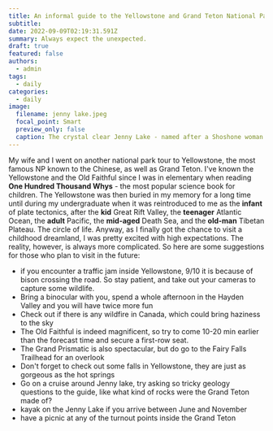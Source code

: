 ```yaml
---
title: An informal guide to the Yellowstone and Grand Teton National Parks
subtitle: 
date: 2022-09-09T02:19:31.591Z
summary: Always expect the unexpected.
draft: true
featured: false
authors:
  - admin
tags:
  - daily
categories:
  - daily
image:
  filename: jenny lake.jpeg
  focal_point: Smart
  preview_only: false
  caption: The crystal clear Jenny Lake - named after a Shoshone woman who married to "Beaver Dick" Leigh
---
```

My wife and I went on another national park tour to Yellowstone, the most famous NP known to the Chinese, as well as Grand Teton. I've known the Yellowstone and the Old Faithful since I was in elementary when reading **One Hundred Thousand Whys** - the most popular science book for children. The Yellowstone was then buried in my memory for a long time until during my undergraduate when it was reintroduced to me as the **infant** of plate tectonics, after the **kid** Great Rift Valley, the **teenager** Atlantic Ocean, the **adult** Pacific, the **mid-aged** Death Sea, and the **old-man** Tibetan Plateau. The circle of life. Anyway, as I finally got the chance to visit a childhood dreamland, I was pretty excited with high expectations. The reality, however, is always more complicated. So here are some suggestions for those who plan to visit in the future:
- if you encounter a traffic jam inside Yellowstone, 9/10 it is because of bison crossing the road. So stay patient, and take out your cameras to capture some wildlife.
- Bring a binocular with you, spend a whole afternoon in the Hayden Valley and you will have twice more fun
- Check out if there is any wildfire in Canada, which could bring haziness to the sky
- The Old Faithful is indeed magnificent, so try to come 10-20 min earlier than the forecast time and secure a first-row seat.
- The Grand Prismatic is also spectacular, but do go to the Fairy Falls Trailhead for an overlook
- Don't forget to check out some falls in Yellowstone, they are just as gorgeous as the hot springs
- Go on a cruise around Jenny lake, try asking so tricky geology questions to the guide, like what kind of rocks were the Grand Teton made of?
- kayak on the Jenny Lake if you arrive between June and November
- have a picnic at any of the turnout points inside the Grand Teton
